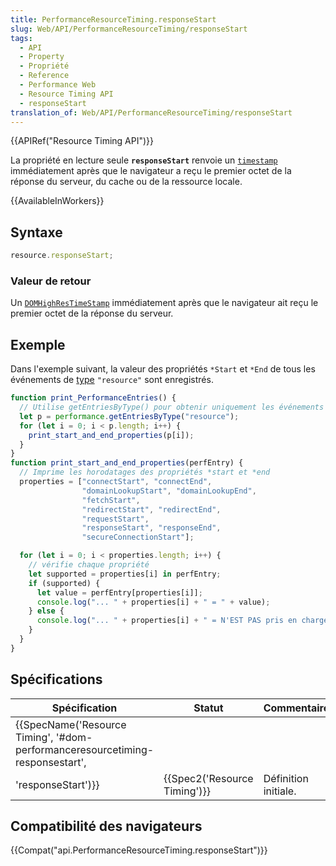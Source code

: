 ```yaml
---
title: PerformanceResourceTiming.responseStart
slug: Web/API/PerformanceResourceTiming/responseStart
tags:
  - API
  - Property
  - Propriété
  - Reference
  - Performance Web
  - Resource Timing API
  - responseStart
translation_of: Web/API/PerformanceResourceTiming/responseStart
---
```

{{APIRef("Resource Timing API")}}

La propriété en lecture seule **`responseStart`** renvoie un [`timestamp`](/fr/docs/Web/API/DOMHighResTimeStamp) immédiatement après que le navigateur a reçu le premier octet de la réponse du serveur, du cache ou de la ressource locale.

{{AvailableInWorkers}}

## Syntaxe

```js
resource.responseStart;
```

### Valeur de retour

Un [`DOMHighResTimeStamp`](/fr/docs/Web/API/DOMHighResTimeStamp) immédiatement après que le navigateur ait reçu le premier octet de la réponse du serveur.

## Exemple

Dans l'exemple suivant, la valeur des propriétés `*Start` et `*End` de tous les événements de [type](/fr/docs/Web/API/PerformanceEntry/entryType) `"resource"` sont enregistrés.

```js
function print_PerformanceEntries() {
  // Utilise getEntriesByType() pour obtenir uniquement les événements "resource"
  let p = performance.getEntriesByType("resource");
  for (let i = 0; i < p.length; i++) {
    print_start_and_end_properties(p[i]);
  }
}
function print_start_and_end_properties(perfEntry) {
  // Imprime les horodatages des propriétés *start et *end
  properties = ["connectStart", "connectEnd",
                "domainLookupStart", "domainLookupEnd",
                "fetchStart",
                "redirectStart", "redirectEnd",
                "requestStart",
                "responseStart", "responseEnd",
                "secureConnectionStart"];

  for (let i = 0; i < properties.length; i++) {
    // vérifie chaque propriété
    let supported = properties[i] in perfEntry;
    if (supported) {
      let value = perfEntry[properties[i]];
      console.log("... " + properties[i] + " = " + value);
    } else {
      console.log("... " + properties[i] + " = N'EST PAS pris en charge");
    }
  }
}
```

## Spécifications

| Spécification                                                                                                                                | Statut                               | Commentaire          |
| -------------------------------------------------------------------------------------------------------------------------------------------- | ------------------------------------ | -------------------- |
| {{SpecName('Resource Timing', '#dom-performanceresourcetiming-responsestart',
        'responseStart')}} | {{Spec2('Resource Timing')}} | Définition initiale. |

## Compatibilité des navigateurs

{{Compat("api.PerformanceResourceTiming.responseStart")}}

